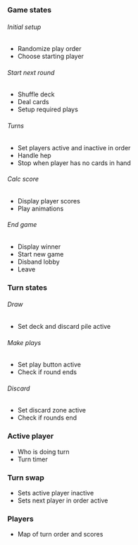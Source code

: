 ### Game states
###### Initial setup
* Randomize play order
* Choose starting player
###### Start next round
* Shuffle deck
* Deal cards
* Setup required plays
###### Turns
* Set players active and inactive in order
* Handle hep
* Stop when player has no cards in hand
###### Calc score
* Display player scores
* Play animations
###### End game
* Display winner
* Start new game
* Disband lobby
* Leave

### Turn states
###### Draw
* Set deck and discard pile active
###### Make plays
* Set play button active
* Check if round ends
###### Discard
* Set discard zone active
* Check if rounds end

### Active player
* Who is doing turn
* Turn timer

### Turn swap
* Sets active player inactive
* Sets next player in order active

### Players
* Map of turn order and scores
